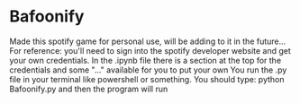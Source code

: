 # Bafoonify
Made this spotify game for personal use, will be adding to it in the future...
For reference: you'll need to sign into the spotify developer website and get your own credentials.
In the .ipynb file there is a section at the top for the credentials and some "..." available for you to put your own
You run the .py file in your terminal like powershell or something. You should type: python Bafoonify.py  and then the program will run

